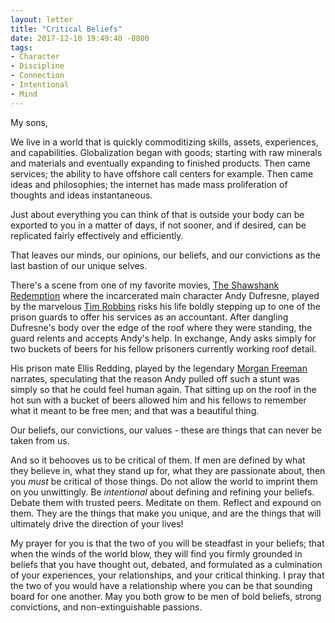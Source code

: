 ```yaml
---
layout: letter
title: "Critical Beliefs"
date: 2017-12-10 19:49:40 -0800
tags:
- Character
- Discipline
- Connection
- Intentional
- Mind
---
```

My sons,

We live in a world that is quickly commoditizing skills, assets, experiences, and capabilities. Globalization began with goods; starting with raw minerals and materials and eventually expanding to finished products. Then came services; the ability to have offshore call centers for example. Then came ideas and philosophies; the internet has made mass proliferation of thoughts and ideas instantaneous.

Just about everything you can think of that is outside your body can be exported to you in a matter of days, if not sooner, and if desired, can be replicated fairly effectively and efficiently.

That leaves our minds, our opinions, our beliefs, and our convictions as the last bastion of our unique selves.

There's a scene from one of my favorite movies, [The Shawshank Redemption](https://www.imdb.com/title/tt0111161/) where the incarcerated main character Andy Dufresne, played by the marvelous [Tim Robbins](https://www.imdb.com/name/nm0000209/) risks his life boldly stepping up to one of the prison guards to offer his services as an accountant. After dangling Dufresne's body over the edge of the roof where they were standing, the guard relents and accepts Andy's help. In exchange, Andy asks simply for two buckets of beers for his fellow prisoners currently working roof detail.

His prison mate Ellis Redding, played by the legendary [Morgan Freeman](https://www.imdb.com/name/nm0000151/) narrates, speculating that the reason Andy pulled off such a stunt was simply so that he could feel human again. That sitting up on the roof in the hot sun with a bucket of beers allowed him and his fellows to remember what it meant to be free men; and that was a beautiful thing.

Our beliefs, our convictions, our values - these are things that can never be taken from us.

And so it behooves us to be critical of them. If men are defined by what they believe in, what they stand up for, what they are passionate about, then you *must* be critical of those things. Do not allow the world to imprint them on you unwittingly. Be *intentional* about defining and refining your beliefs. Debate them with trusted peers. Meditate on them. Reflect and expound on them. They are the things that make you unique, and are the things that will ultimately drive the direction of your lives!

My prayer for you is that the two of you will be steadfast in your beliefs; that when the winds of the world blow, they will find you firmly grounded in beliefs that you have thought out, debated, and formulated as a culmination of your experiences, your relationships, and your critical thinking. I pray that the two of you would have a relationship where you can be that sounding board for one another. May you both grow to be men of bold beliefs, strong convictions, and non-extinguishable passions.
